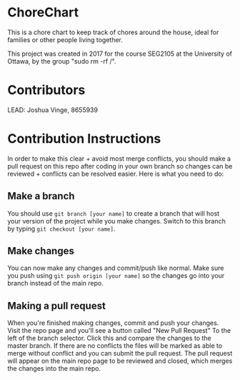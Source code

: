 # ChoreChart

This is a chore chart to keep track of chores around the house, ideal for families or other
people living together.

This project was created in 2017 for the course SEG2105 at the University of Ottawa, by the group "sudo rm -rf /".

# Contributors

LEAD: Joshua Vinge, 8655939

# Contribution Instructions

In order to make this clear + avoid most merge conflicts, you should make a pull request on this repo after coding in your own branch so changes can be reviewed + conflicts can be resolved easier. Here is what you need to do:

## Make a branch

You should use ```git branch [your name]``` to create a branch that will host your version of the project while you make changes. Switch to this branch by typing ```git checkout [your name]```.

## Make changes

You can now make any changes and commit/push like normal. Make sure you push using ```git push origin [your name]``` so the changes go into your branch instead of the main repo.

## Making a pull request

When you're finished making changes, commit and push your changes. Visit the repo page and you'll see a button called "New Pull Request" To the left of the branch selector. Click this and compare the changes to the master branch. If there are no conflicts the files will be marked as able to merge without conflict and you can submit the pull request. The pull request will appear on the main repo page to be reviewed and closed, which merges the changes into the main repo.
